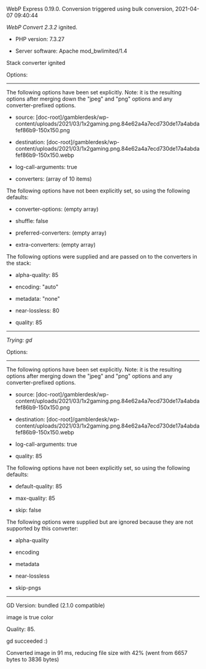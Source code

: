 WebP Express 0.19.0. Conversion triggered using bulk conversion, 2021-04-07 09:40:44

*WebP Convert 2.3.2*  ignited.
- PHP version: 7.3.27
- Server software: Apache mod_bwlimited/1.4

Stack converter ignited

Options:
------------
The following options have been set explicitly. Note: it is the resulting options after merging down the "jpeg" and "png" options and any converter-prefixed options.
- source: [doc-root]/gamblerdesk/wp-content/uploads/2021/03/1x2gaming.png.84e62a4a7ecd730de17a4abdafef86b9-150x150.png
- destination: [doc-root]/gamblerdesk/wp-content/uploads/2021/03/1x2gaming.png.84e62a4a7ecd730de17a4abdafef86b9-150x150.webp
- log-call-arguments: true
- converters: (array of 10 items)

The following options have not been explicitly set, so using the following defaults:
- converter-options: (empty array)
- shuffle: false
- preferred-converters: (empty array)
- extra-converters: (empty array)

The following options were supplied and are passed on to the converters in the stack:
- alpha-quality: 85
- encoding: "auto"
- metadata: "none"
- near-lossless: 80
- quality: 85
------------


*Trying: gd* 

Options:
------------
The following options have been set explicitly. Note: it is the resulting options after merging down the "jpeg" and "png" options and any converter-prefixed options.
- source: [doc-root]/gamblerdesk/wp-content/uploads/2021/03/1x2gaming.png.84e62a4a7ecd730de17a4abdafef86b9-150x150.png
- destination: [doc-root]/gamblerdesk/wp-content/uploads/2021/03/1x2gaming.png.84e62a4a7ecd730de17a4abdafef86b9-150x150.webp
- log-call-arguments: true
- quality: 85

The following options have not been explicitly set, so using the following defaults:
- default-quality: 85
- max-quality: 85
- skip: false

The following options were supplied but are ignored because they are not supported by this converter:
- alpha-quality
- encoding
- metadata
- near-lossless
- skip-pngs
------------

GD Version: bundled (2.1.0 compatible)
image is true color
Quality: 85. 
gd succeeded :)

Converted image in 91 ms, reducing file size with 42% (went from 6657 bytes to 3836 bytes)
